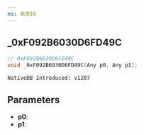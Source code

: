 ```yaml
---
ns: AUDIO
---
```

## _0xF092B6030D6FD49C

```c
// 0xF092B6030D6FD49C
void _0xF092B6030D6FD49C(Any p0, Any p1);
```

```
NativeDB Introduced: v1207
```

## Parameters
* **p0**:
* **p1**:
